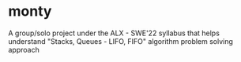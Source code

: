 # monty
A group/solo project under the ALX - SWE'22 syllabus that helps understand "Stacks, Queues - LIFO, FIFO" algorithm problem solving approach
